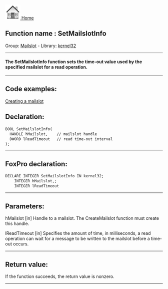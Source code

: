 [<img src="../../images/home.png"> Home ](https://github.com/VFPX/Win32API)  

## Function name : SetMailslotInfo
Group: [Mailslot](../../functions_group.md#Mailslot)  -  Library: [kernel32](../../Libraries.md#kernel32)  
***  


#### The SetMailslotInfo function sets the time-out value used by the specified mailslot for a read operation. 
***  


## Code examples:
[Creating a mailslot](../../samples/sample_267.md)  

## Declaration:
```foxpro  
BOOL SetMailslotInfo(
  HANDLE hMailslot,    // mailslot handle
  DWORD lReadTimeout   // read time-out interval
);  
```  
***  


## FoxPro declaration:
```foxpro  
DECLARE INTEGER SetMailslotInfo IN kernel32;
	INTEGER hMailslot,;
	INTEGER lReadTimeout  
```  
***  


## Parameters:
hMailslot 
[in] Handle to a mailslot. The CreateMailslot function must create this handle. 

lReadTimeout 
[in] Specifies the amount of time, in milliseconds, a read operation can wait for a message to be written to the mailslot before a time-out occurs.   
***  


## Return value:
If the function succeeds, the return value is nonzero.  
***  

